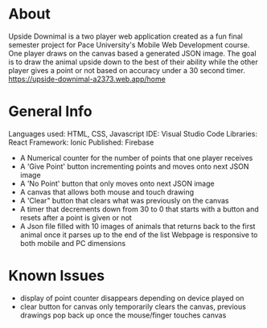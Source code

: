 # About
Upside Downimal is a two player web application created as a fun final semester project for Pace University's Mobile Web Development course. 
One player draws on the canvas based a generated JSON image. The goal is to draw the animal upside down to the best of their ability while the other player gives a point or not based on accuracy under a 30 second timer.
https://upside-downimal-a2373.web.app/home 

# General Info
Languages used: HTML, CSS, Javascript
IDE: Visual Studio Code
Libraries: React
Framework: Ionic
Published: Firebase

- A Numerical counter for the number of points that one player receives
- A 'Give Point' button incrementing points and moves onto next JSON image 
- A 'No Point' button that only moves onto next JSON image 
- A  canvas that allows both mouse and touch drawing
- A 'Clear" button that clears what was previously on the canvas
- A timer that decrements down from 30 to 0 that starts with a button and resets after a point is given or not
- A Json file filled with 10 images of animals that returns back to the first animal once it parses up to the end of the list
   Webpage is responsive to both mobile and PC dimensions

# Known Issues
- display of point counter disappears depending on device played on
- clear button for canvas only temporarily clears the canvas, previous drawings pop back up once the mouse/finger touches canvas
